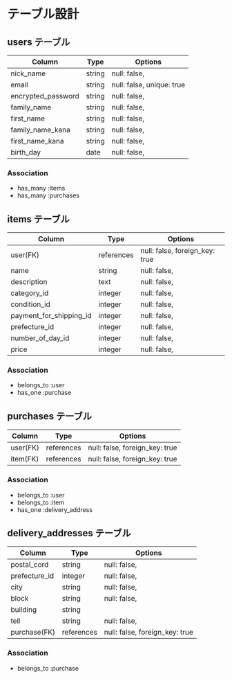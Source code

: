 # テーブル設計

## users テーブル
| Column             | Type    | Options                   |
| ------------------ | --------| ------------------------- |
| nick_name          | string  | null: false,              |
| email              | string  | null: false, unique: true |
| encrypted_password | string  | null: false,              |
| family_name        | string  | null: false,              |
| first_name         | string  | null: false,              |
| family_name_kana   | string  | null: false,              |
| first_name_kana    | string  | null: false,              |
| birth_day          | date    | null: false,              | 
### Association
- has_many :items
- has_many :purchases

## items テーブル
| Column                  | Type       | Options                        |
| ----------------------- | ---------- | ------------------------------ |
| user(FK)                | references | null: false, foreign_key: true |
| name                    | string     | null: false,                   |
| description             | text       | null: false,                   |
| category_id             | integer    | null: false,                   |
| condition_id            | integer    | null: false,                   |
| payment_for_shipping_id | integer    | null: false,                   |
| prefecture_id           | integer    | null: false,                   |
| number_of_day_id       | integer    | null: false,                   |
| price                   | integer    | null: false,                   |
### Association
- belongs_to :user
- has_one :purchase

## purchases テーブル
| Column    | Type       | Options                        |
| --------- | ---------- | ------------------------------ |
| user(FK)  | references | null: false, foreign_key: true |
| item(FK)  | references | null: false, foreign_key: true |
### Association
- belongs_to :user
- belongs_to :item
- has_one :delivery_address

## delivery_addresses テーブル
| Column            | Type       | Options                        |
| ----------------- | ---------- | ------------------------------ |
| postal_cord       | string     | null: false,                   |
| prefecture_id     | integer    | null: false,                   |
| city              | string     | null: false,                   |
| block             | string     | null: false,                   |
| building          | string     |                                |
| tell              | string     | null: false,                   |
| purchase(FK)      | references | null: false, foreign_key: true |
### Association
- belongs_to :purchase
